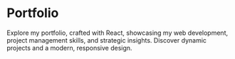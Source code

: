 # Portfolio
Explore my portfolio, crafted with React, showcasing my web development, project management skills, and strategic insights. Discover dynamic projects and a modern, responsive design.
